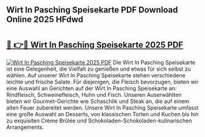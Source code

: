 ## Wirt In Pasching Speisekarte PDF Download Online 2025 HFdwd

# <h2><a href="http://gcd5jz.nevu.top/?p=Wirt+In+Pasching+Speisekarte">🔗 👉🔴 Wirt In Pasching Speisekarte 2025 PDF</a></h2>

[![Wirt In Pasching Speisekarte 2025 PDF](https://i.imgur.com/dBaPXMq.png)](http://gcd5jz.nevu.top/?p=Wirt+In+Pasching+Speisekarte)
Die Wirt In Pasching Speisekarte ist eine Gelegenheit, die Vielfalt zu genießen und etwas für sich selbst zu wählen. Auf unserer Wirt In Pasching Speisekarte stehen verschiedene leichte und frische Salate. Für diejenigen, die Fleisch bevorzugen, bieten wir eine Auswahl an Gerichten auf der Wirt In Pasching Speisekarte an: Rindfleisch, Schweinefleisch, Huhn und Fisch. Unseren Auserwählten bieten wir Gourmet-Gerichte wie Schaschlik und Steak an, die auf einem alten Feuer zubereitet werden. Unsere Wirt In Pasching Speisekarte umfasst eine große Auswahl an Desserts, von klassischen Torten und Kuchen bis hin zu exquisiten Crème Brûlée und Schokoladen-Schokoladen-kulinarischen Arrangements.

